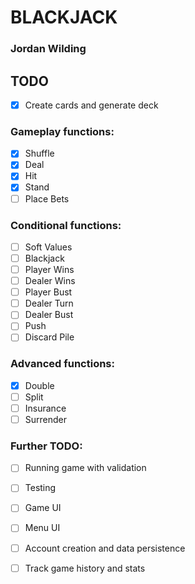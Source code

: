 # BLACKJACK
### Jordan Wilding

## TODO

 - [x] Create cards and generate deck

### Gameplay functions: 
 - [x] Shuffle 
 - [x] Deal
 - [x] Hit
 - [x] Stand 
 - [ ] Place Bets

### Conditional functions:
 - [ ] Soft Values
 - [ ] Blackjack
 - [ ] Player Wins
 - [ ] Dealer Wins
 - [ ] Player Bust 
 - [ ] Dealer Turn
 - [ ] Dealer Bust 
 - [ ] Push
 - [ ] Discard Pile

### Advanced functions:
 - [x] Double
 - [ ] Split
 - [ ] Insurance
 - [ ] Surrender

### Further TODO:
 - [ ] Running game with validation

 - [ ] Testing

 - [ ] Game UI

 - [ ] Menu UI

 - [ ] Account creation and data persistence

 - [ ] Track game history and stats